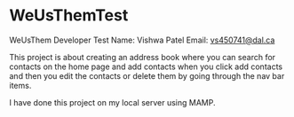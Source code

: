 # WeUsThemTest
WeUsThem Developer Test
Name: Vishwa Patel
Email: vs450741@dal.ca

This project is about creating an address book where you can search for contacts on the home page and add contacts when you click add contacts and then you edit the contacts or delete them by going through the nav bar items.

I have done this project on my local server using MAMP.
